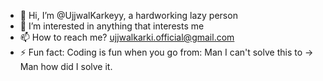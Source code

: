- 👋 Hi, I’m @UjjwalKarkeyy, a hardworking lazy person
- 👀 I’m interested in anything that interests me
- 📫 How to reach me? ujjwalkarki.official@gmail.com
- ⚡ Fun fact: Coding is fun when you go from: Man I can't solve this to -> Man how did I solve it.

<!---
UjjwalKarkeyy/UjjwalKarkeyy is a ✨ special ✨ repository because its `README.md` (this file) appears on your GitHub profile.
You can click the Preview link to take a look at your changes.
--->
